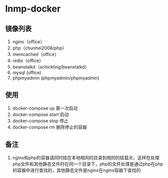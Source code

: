 # lnmp-docker

## 镜像列表

1. nginx（office）
2. php（chunhei2008/php）
3. memcached（office）
4. redis（office）
5. beanstalkd（schickling/beanstalkd）
6. mysql (office)
7. phpmyadmin (phpmyadmin/phpmyadmin)

## 使用

1. docker-compose up	第一次启动
2. docker-compose start 启动
3. docker-compose stop  停止
4. docker-compose rm    删除停止的容器

## 备注

1. nginx和php的容器请同时挂在本地相同的目录到相同的挂载点，这样在处理php文件和其他静态文件时在同一个目录下，php的文件处理是通过php在php的容器中进行查找的，其他静态文件是nginx在nginx容器下查找的

